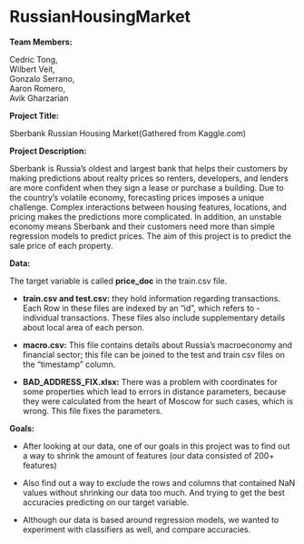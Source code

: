 # RussianHousingMarket


__Team Members:__
 
Cedric Tong,            	
Wilbert Veit,            	
Gonzalo Serrano,     	
Aaron Romero,        	
Avik Gharzarian     	
 
__Project Title:__
 
Sberbank Russian Housing Market(Gathered from Kaggle.com)
 
__Project Description:__
 
Sberbank is Russia’s oldest and largest bank that helps their customers by making predictions about realty prices so renters, developers, and lenders are more confident when they sign a lease or purchase a building. Due to the country’s volatile economy, forecasting prices imposes a unique challenge. Complex interactions between housing features, locations, and pricing makes the predictions more complicated. In addition, an unstable economy means Sberbank and their customers need more than simple regression models to predict prices. The aim of this project is to predict the sale price of each property. 

__Data:__

The target variable is called __price_doc__ in the train.csv file.

- __train.csv and test.csv:__ they hold information regarding transactions. Each Row in these files are indexed by an “id”, which refers to -individual transactions. These files also include supplementary details about local area of each person.

- __macro.csv:__ This file contains details about Russia’s macroeconomy and financial sector; this file can be joined to the test and train csv files on the “timestamp” column.

- __BAD_ADDRESS_FIX.xlsx:__ There was a problem with coordinates for some properties which lead to errors in distance parameters, because they were calculated from the heart of Moscow for such cases, which is wrong. This file fixes the parameters.

__Goals:__

-	After looking at our data, one of our goals in this project was to find out a way to shrink the amount of features (our data consisted of 200+ features)
-	Also find out a way to exclude the rows and columns that contained NaN values without shrinking our data too much. And trying to get the best accuracies predicting on our target variable. 

-	Although our data is based around regression models, we wanted to experiment with classifiers as well, and compare accuracies.

